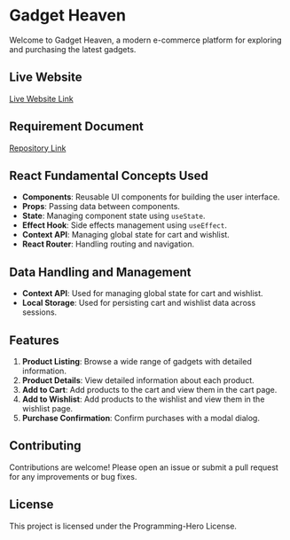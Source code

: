 # Gadget Heaven

Welcome to Gadget Heaven, a modern e-commerce platform for exploring and purchasing the latest gadgets.

## Live Website

[Live Website Link](https://your-live-website-link.com)

## Requirement Document

[Repository Link](https://github.com/programming-hero-web-course-4/b10a8-gadget-heaven-web-joyanta)

## React Fundamental Concepts Used

- **Components**: Reusable UI components for building the user interface.
- **Props**: Passing data between components.
- **State**: Managing component state using `useState`.
- **Effect Hook**: Side effects management using `useEffect`.
- **Context API**: Managing global state for cart and wishlist.
- **React Router**: Handling routing and navigation.

## Data Handling and Management

- **Context API**: Used for managing global state for cart and wishlist.
- **Local Storage**: Used for persisting cart and wishlist data across sessions.

## Features

1. **Product Listing**: Browse a wide range of gadgets with detailed information.
2. **Product Details**: View detailed information about each product.
3. **Add to Cart**: Add products to the cart and view them in the cart page.
4. **Add to Wishlist**: Add products to the wishlist and view them in the wishlist page.
5. **Purchase Confirmation**: Confirm purchases with a modal dialog.

## Contributing

Contributions are welcome! Please open an issue or submit a pull request for any improvements or bug fixes.

## License

This project is licensed under the Programming-Hero License.